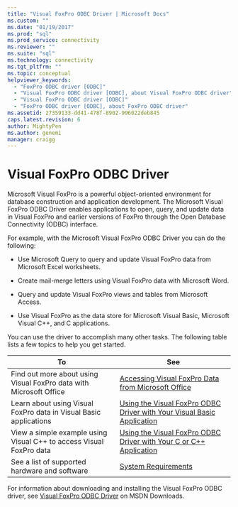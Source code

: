 ```yaml
---
title: "Visual FoxPro ODBC Driver | Microsoft Docs"
ms.custom: ""
ms.date: "01/19/2017"
ms.prod: "sql"
ms.prod_service: connectivity
ms.reviewer: ""
ms.suite: "sql"
ms.technology: connectivity
ms.tgt_pltfrm: ""
ms.topic: conceptual
helpviewer_keywords: 
  - "FoxPro ODBC driver [ODBC]"
  - "Visual FoxPro ODBC driver [ODBC], about Visual FoxPro ODBC driver"
  - "Visual FoxPro ODBC driver [ODBC]"
  - "FoxPro ODBC driver [ODBC], about FoxPro ODBC driver"
ms.assetid: 27359133-dd41-478f-8902-996022deb845
caps.latest.revision: 6
author: MightyPen
ms.author: genemi
manager: craigg
---
```

# Visual FoxPro ODBC Driver
Microsoft Visual FoxPro is a powerful object-oriented environment for database construction and application development. The Microsoft Visual FoxPro ODBC Driver enables applications to open, query, and update data in Visual FoxPro and earlier versions of FoxPro through the Open Database Connectivity (ODBC) interface.  
  
 For example, with the Microsoft Visual FoxPro ODBC Driver you can do the following:  
  
-   Use Microsoft Query to query and update Visual FoxPro data from Microsoft Excel worksheets.  
  
-   Create mail-merge letters using Visual FoxPro data with Microsoft Word.  
  
-   Query and update Visual FoxPro views and tables from Microsoft Access.  
  
-   Use Visual FoxPro as the data store for Microsoft Visual Basic, Microsoft Visual C++, and C applications.  
  
 You can use the driver to accomplish many other tasks. The following table lists a few topics to help you get started.  
  
|To|See|  
|--------|---------|  
|Find out more about using Visual FoxPro data with Microsoft Office|[Accessing Visual FoxPro Data from Microsoft Office](../../odbc/microsoft/accessing-visual-foxpro-data-from-microsoft-office.md)|  
|Learn about using Visual FoxPro data in Visual Basic applications|[Using the Visual FoxPro ODBC Driver with Your Visual Basic Application](../../odbc/microsoft/using-the-vfp-foxpro-odbc-driver-with-your-visual-basic-application.md)|  
|View a simple example using Visual C++ to access Visual FoxPro data|[Using the Visual FoxPro ODBC Driver with Your C or C++ Application](../../odbc/microsoft/using-the-visual-foxpro-odbc-driver-with-your-c-or-visual-c-application.md)|  
|See a list of supported hardware and software|[System Requirements](../../odbc/microsoft/system-requirements-visual-foxpro-odbc-driver.md)|  
  
 For information about downloading and installing the Visual FoxPro ODBC driver, see [Visual FoxPro ODBC Driver](http://go.microsoft.com/fwlink/?LinkId=121318) on MSDN Downloads.
